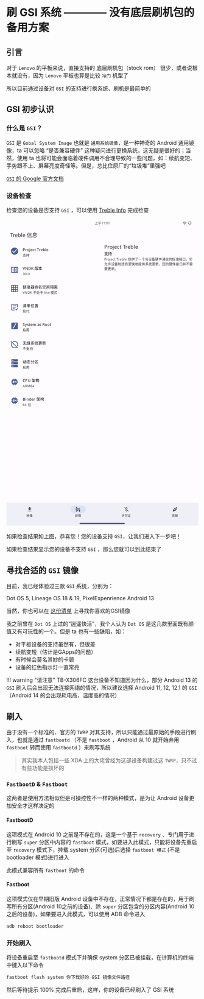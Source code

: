 # 刷 GSI 系统 ———— 没有底层刷机包的备用方案

## 引言

对于 `Lenovo` 的平板来说，直接支持的 底层刷机包（stock rom） 很少，或者说根本就没有，因为 `Lenovo` 平板也算是比较 `冷门` 机型了

所以目前通过设备对 `GSI` 的支持进行换系统、刷机是最简单的

## GSI 初步认识

### 什么是 `GSI`？

`GSI` 是 `Gobal System Image` 也就是 `通用系统镜像`，是一种神奇的 Android 通用镜像，ta 可以忽略 “是否兼容硬件” 这种疑问进行更换系统，这无疑是很好的；当然，使用 ta 也将可能会面临着硬件调用不合理导致的一些问题，如：续航变短、手势跟不上、屏幕亮度奇怪等。但是，总比住原厂的“垃圾堆”里强吧

[`GSI` 的 Google 官方文档](https://source.android.google.cn/docs/setup/create/gsi?hl=zh-cn)

### 设备检查

检查您的设备是否支持 `GSI` ，可以使用 [Treble Info](https://gitlab.com/api/v4/projects/30453147/packages/generic/apk/5.2.3/TrebleInfo-free.apk) 完成检查

![gsi-supprot](../../../assets/gsi_support.png)

如果检查结果如上图，恭喜您！您的设备支持 `GSI`，让我们进入下一步吧！

如果检查结果显示您的设备不支持 `GSI` ，那么您就可以到此结束了

## 寻找合适的 `GSI` 镜像

目前，我已经体验过三款 `GSI` 系统，分别为：

Dot OS 5, Lineage OS 18 & 19, PixelExpenrience Android 13

当然，你也可以在 [这份清单](https://github.com/phhusson/treble_experimentations/wiki/Generic-System-Image-%28GSI%29-list) 上寻找你喜欢的GSI镜像

我之前曾在 `Dot OS` 上过的“逍遥快活”，我个人认为 `Dot OS` 是这几款里面既有颜值又有可玩性的一个。但是 ta 也有一些缺陷，如：

- 对平板设备的支持虽然有，但很差
- 续航变短（估计是GApps的问题）
- 有时候会莫名其妙的卡顿
- 设备的红色指示灯一直常亮

!!! warning "请注意"
    TB-X306FC 这台设备不知道因为什么，部分 Android 13 的 `GSI` 刷入后会出现无法连接网络的情况，所以建议选择 Android 11, 12, 12.1 的 `GSI` （Android 14 的会出现耗电高，温度高的情况）

## 刷入

由于没有一个标准的、官方的 `TWRP` 对其支持，所以只能通过最原始的手段进行刷入，也就是通过 `fastbootd` （不是 `fastboot` ，Android 从 10 就开始弃用 `fastboot` 转而使用 `fastbootd` ）来刷写系统

> 其实我本人包括一些 XDA 上的大佬曾经为这部设备构建过这 `TWRP`，只不过有些功能是损坏的

### `FastbootD` & `Fastboot`

这两者是使用方法相似但是可操控性不一样的两种模式，是为让 Android 设备更加安全才这样决定的

#### FastbootD

这项模式在 Android 10 之前是不存在的，这是一个基于 `recovery` 、专门用于进行刷写 `super` 分区中内容的 `fastboot` 模式，如要进入此模式，只能将设备先重启至 `recovery` 模式下，挂载 system 分区(可选)后选择 `fastboot 模式` (不是 bootloader 模式)进行进入

此模式兼容所有 `fastboot` 的命令

#### Fastboot

这项模式仅在早期旧版 Android 设备中不存在，正常情况下都是存在的，用于刷写所有分区(Android 10之前的设备)、除 `super` 分区包含的分区内容(Android 10 之后的设备)，如果要进入此模式，可以使用 ADB 命令进入

```zsh
adb reboot bootloader
```

### 开始刷入

将设备重启至 `fastbootd` 模式下并确保 system 分区已被挂载，在计算机的终端中键入以下命令

```zsh
fastboot flash system 你下载好的 GSI 镜像文件路径
```

然后等待提示 100% 完成后重启，这样，你的设备已经刷入了 GSI 系统
